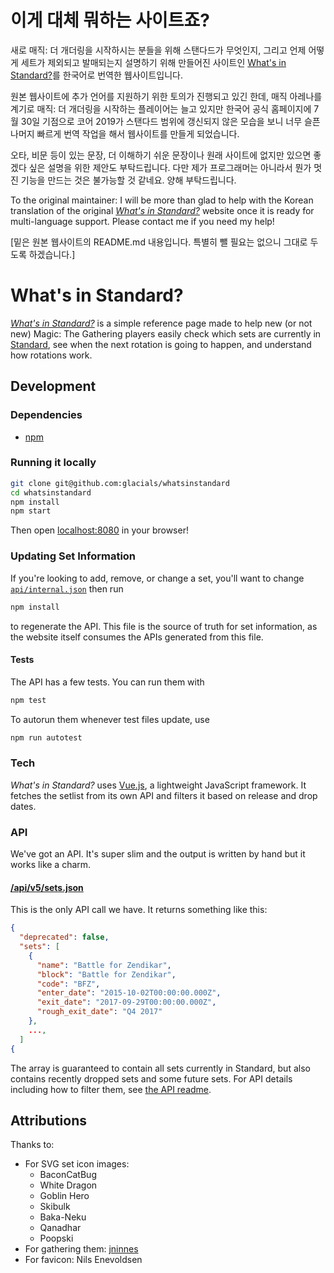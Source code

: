 # 이게 대체 뭐하는 사이트죠?
새로 매직: 더 개더링을 시작하시는 분들을 위해 스탠다드가 무엇인지, 그리고 언제 어떻게 세트가 제외되고 발매되는지 설명하기 위해 만들어진 사이트인 [What's in Standard?][website]를 한국어로 번역한 웹사이트입니다.

원본 웹사이트에 추가 언어를 지원하기 위한 토의가 진행되고 있긴 한데, 매직 아레나를 계기로 매직: 더 개더링을 시작하는 플레이어는 늘고 있지만 한국어 공식 홈페이지에 7월 30일 기점으로 코어 2019가 스탠다드 범위에 갱신되지 않은 모습을 보니 너무 슬픈 나머지 빠르게 번역 작업을 해서 웹사이트를 만들게 되었습니다.

오타, 비문 등이 있는 문장, 더 이해하기 쉬운 문장이나 원래 사이트에 없지만 있으면 좋겠다 싶은 설명을 위한 제안도 부탁드립니다. 다만 제가 프로그래머는 아니라서 뭔가 멋진 기능을 만드는 것은 불가능할 것 같네요. 양해 부탁드립니다.

To the original maintainer: I will be more than glad to help with the Korean translation of the original *[What's in Standard?][website]* website once it is ready for multi-language support. Please contact me if you need my help!

[밑은 원본 웹사이트의 README.md 내용입니다. 특별히 뺄 필요는 없으니 그대로 두도록 하겠습니다.]

# What's in Standard?
*[What's in Standard?][website]* is a simple reference page made to help new (or not new) Magic: The Gathering players easily
check which sets are currently in [Standard][standard-official], see when the next rotation is going to happen, and understand how
rotations work.

[website]: https://whatsinstandard.com/
[standard-official]: http://magic.wizards.com/en/content/standard-formats-magic-gathering 

## Development
### Dependencies
- [npm][npm]

[npm]: https://github.com/npm/npm

### Running it locally
```sh
git clone git@github.com:glacials/whatsinstandard
cd whatsinstandard
npm install
npm start
```

Then open [localhost:8080][localhost] in your browser!

[localhost]: http://localhost:8080

### Updating Set Information
If you're looking to add, remove, or change a set, you'll want to change [`api/internal.json`][api-internal] then run
```sh
npm install
```
to regenerate the API. This file is the source of truth for set information, as the website itself consumes the APIs
generated from this file.

[api-internal]: api/internal.json

#### Tests
The API has a few tests. You can run them with

```sh
npm test
```

To autorun them whenever test files update, use

```sh
npm run autotest
```

### Tech
*What's in Standard?* uses [Vue.js][vue], a lightweight JavaScript framework. It fetches the setlist from its own API
and filters it based on release and drop dates.

[vue]: https://vuejs.org/

### API
We've got an API. It's super slim and the output is written by hand but it works like a charm.

#### [/api/v5/sets.json][api]
This is the only API call we have. It returns something like this:

```json
{
  "deprecated": false,
  "sets": [
    {
      "name": "Battle for Zendikar",
      "block": "Battle for Zendikar",
      "code": "BFZ",
      "enter_date": "2015-10-02T00:00:00.000Z",
      "exit_date": "2017-09-29T00:00:00.000Z",
      "rough_exit_date": "Q4 2017"
    },
    ...,
  ]
{
```

The array is guaranteed to contain all sets currently in Standard, but also contains recently dropped sets and some
future sets. For API details including how to filter them, see [the API readme][api-readme].

[api]: https://whatsinstandard.com/api/v5/sets.json
[api-readme]: https://github.com/glacials/whatsinstandard/blob/master/api

## Attributions
Thanks to:

* For SVG set icon images:
  * BaconCatBug
  * White Dragon
  * Goblin Hero
  * Skibulk
  * Baka-Neku
  * Qanadhar
  * Poopski
* For gathering them: [jninnes][jninnes]
* For favicon: Nils Enevoldsen

[jninnes]: https://github.com/jninnes/mtgicons

